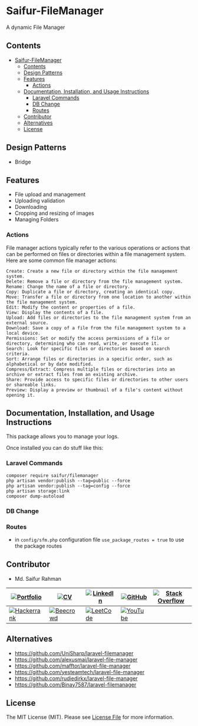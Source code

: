 # Saifur-FileManager
A dynamic File Manager

<!-- <a href="https://packagist.org/packages/saifur/filemanager"><img src="https://img.shields.io/packagist/dt/saifur/filemanager" alt="Total Downloads"></a>
<a href="https://packagist.org/packages/saifur/filemanager"><img src="https://img.shields.io/packagist/v/saifur/filemanager" alt="Latest Stable Version"></a>
<a href="https://packagist.org/packages/saifur/filemanager"><img src="https://img.shields.io/packagist/l/saifur/filemanager" alt="License"></a> -->

## Contents
- [Saifur-FileManager](#saifur-filemanager)
  - [Contents](#contents)
  - [Design Patterns](#design-patterns)
  - [Features](#features)
    - [Actions](#actions)
  - [Documentation, Installation, and Usage Instructions](#documentation-installation-and-usage-instructions)
    - [Laravel Commands](#laravel-commands)
    - [DB Change](#db-change)
    - [Routes](#routes)
  - [Contributor](#contributor)
  - [Alternatives](#alternatives)
  - [License](#license)

## Design Patterns
- Bridge


## Features
- File upload and management
- Uploading validation
- Downloading
- Cropping and resizing of images
- Managing Folders

### Actions
File manager actions typically refer to the various operations or actions that can be performed on files or directories within a file management system. Here are some common file manager actions:

    Create: Create a new file or directory within the file management system.
    Delete: Remove a file or directory from the file management system.
    Rename: Change the name of a file or directory.
    Copy: Duplicate a file or directory, creating an identical copy.
    Move: Transfer a file or directory from one location to another within the file management system.
    Edit: Modify the content or properties of a file.
    View: Display the contents of a file.
    Upload: Add files or directories to the file management system from an external source.
    Download: Save a copy of a file from the file management system to a local device.
    Permissions: Set or modify the access permissions of a file or directory, determining who can read, write, or execute it.
    Search: Look for specific files or directories based on search criteria.
    Sort: Arrange files or directories in a specific order, such as alphabetical or by date modified.
    Compress/Extract: Compress multiple files or directories into an archive or extract files from an existing archive.
    Share: Provide access to specific files or directories to other users or shareable links.
    Preview: Display a preview or thumbnail of a file's content without opening it.

## Documentation, Installation, and Usage Instructions
This package allows you to manage your logs.

Once installed you can do stuff like this:


### Laravel Commands
<!-- https://unisharp.github.io/laravel-filemanager/installation -->

```
composer require saifur/filemanager
php artisan vendor:publish --tag=public --force
php artisan vendor:publish --tag=config --force
php artisan storage:link
composer dump-autoload
```

### DB Change


### Routes
- in ```config/sfm.php``` configuration file ```use_package_routes = true``` to use the package routes


## Contributor

- Md. Saifur Rahman


|[![Portfolio](https://img.shields.io/badge/Portfolio-%23009639.svg?style=for-the-badge&logo=Hyperledger&logoColor=white)](https://saifurrahman.my.canva.site) | [![CV](https://img.shields.io/badge/CV-%23009639.svg?style=for-the-badge&logo=DocuSign&logoColor=white)](https://docs.google.com/document/d/1txBCiMjPqH7GR8FDMQMAw09vemsB-nJb/edit?usp=sharing&ouid=113622980255867007734&rtpof=true&sd=true) | [![LinkedIn](https://img.shields.io/badge/linkedin-%230077B5.svg?style=for-the-badge&logo=linkedin&logoColor=white)](https://www.linkedin.com/in/saifurrahman1193/) | [![GitHub](https://img.shields.io/badge/github-%23121011.svg?style=for-the-badge&logo=github&logoColor=white)](https://github.com/saifurrahman1193/saifurrahman1193) | [![Stack Overflow](https://img.shields.io/badge/-Stackoverflow-FE7A16?style=for-the-badge&logo=stack-overflow&logoColor=white)](https://stackoverflow.com/users/14350717/md-saifur-rahman) | 
|-|-|-|-|-|
| [![Hackerrank](https://img.shields.io/badge/-Hackerrank-2EC866?style=for-the-badge&logo=HackerRank&logoColor=white)](https://www.hackerrank.com/saifur_rahman111) | [![Beecrowd](https://img.shields.io/badge/Beecrowd-%23009639.svg?style=for-the-badge&logo=Bugcrowd&logoColor=white)](https://www.beecrowd.com.br/judge/en/profile/18847) | [![LeetCode](https://img.shields.io/badge/LeetCode-000000?style=for-the-badge&logo=LeetCode&logoColor=#d16c06)](https://leetcode.com/saifurrahman1193) | [![YouTube](https://img.shields.io/badge/YouTube-%23FF0000.svg?style=for-the-badge&logo=YouTube&logoColor=white)](https://www.youtube.com/playlist?list=PLwJWgDKTF5-xdQttKl7cRx8Yhukv7Ilmg)| |

## Alternatives
- https://github.com/UniSharp/laravel-filemanager
- https://github.com/alexusmai/laravel-file-manager
- https://github.com/mafftor/laravel-file-manager
- https://github.com/yesteamtech/laravel-file-manager
- https://github.com/rudiedirkx/laravel-file-manager
- https://github.com/Binay7587/laravel-filemanager

## License
The MIT License (MIT). Please see [License File](LICENSE.md) for more information.
